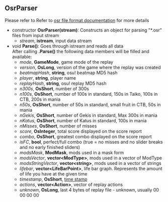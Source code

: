 ## OsrParser
Please refer to Refer to [osr file format documentation](https://osu.ppy.sh/help/wiki/osu!_File_Formats/Osr_(file_format)) for more details
* constructor **OsrParser(stream)**: Constructs an object for parsing "\*.osr" files from input stream
    - *stream*, **istream**, input data stream
* void **Parse()**: Goes through istream and reads all data
<br>After calling **.Parse()** the following data members will be filled and available:
    - *mode*, **GameMode**, game mode of the replay
    - *version*, **OsLong**, version of the game where the replay was created
    - *beatmapHash*, **string**, osu! beatmap MD5 hash
    - *player*, **string**, player name
    - *replayHash*, **string**, osu! replay MD5 hash
    - *n300s*, **OsShort**, number of 300s
    - *n100s*, **OsShort**, number of 100s in standard, 150s in Taiko, 100s in CTB, 200s in mania
    - *n50s*, **OsShort**, number of 50s in standard, small fruit in CTB, 50s in mania
    - *nGekis*, **OsShort**, number of Gekis in standard, Max 300s in mania
    - *nKatus*, **OsShort**, number of Katus in standard, 100s in mania
    - *nMisses*, **OsShort**, number of misses
    - *score*, **OsInteger**, total score displayed on the score report
    - *combo*, **OsShort**, greatest combo displayed on the score report
    - *isFC*, **bool**, perfect/full combo (true = no misses and no slider breaks and no early finished sliders)
    - *modsMask*, **ModMask**, mods used in a mask form
    - *modsVector*, **vector\<ModType>**, mods used in a vector of ModType
    - *modsStringVector*, **vector\<string>**, mods used in a vector of strings
    - *lifebar*, **vector\<LifeBarPoint>**, life bar graph. Represents the amount of life you have at the given time
    - *timestamp*, **OsShort**, [time stamp](https://msdn.microsoft.com/en-us/library/system.datetime.ticks(v=vs.110).aspx)
    - *actions*, **vector\<Action>**, vector of replay actions
    - *unknown*, **OsLong**, last 4 bytes of replay file - unknown, usually 00 00 00 00

